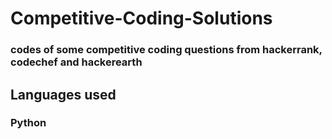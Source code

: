 # Competitive-Coding-Solutions
### codes of some competitive coding questions from hackerrank, codechef and hackerearth

## Languages used
### Python
